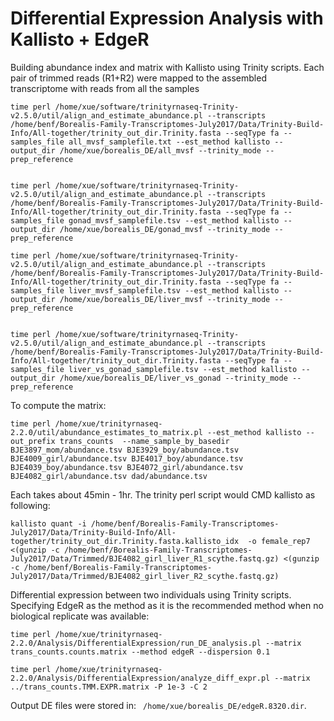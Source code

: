 # Differential Expression Analysis with Kallisto + EdgeR
Building abundance index and matrix with Kallisto using Trinity scripts. Each pair of trimmed reads (R1+R2) were mapped to the assembled transcriptome with reads from all the samples
```
time perl /home/xue/software/trinityrnaseq-Trinity-v2.5.0/util/align_and_estimate_abundance.pl --transcripts /home/benf/Borealis-Family-Transcriptomes-July2017/Data/Trinity-Build-Info/All-together/trinity_out_dir.Trinity.fasta --seqType fa --samples_file all_mvsf_samplefile.txt --est_method kallisto --output_dir /home/xue/borealis_DE/all_mvsf --trinity_mode --prep_reference


time perl /home/xue/software/trinityrnaseq-Trinity-v2.5.0/util/align_and_estimate_abundance.pl --transcripts /home/benf/Borealis-Family-Transcriptomes-July2017/Data/Trinity-Build-Info/All-together/trinity_out_dir.Trinity.fasta --seqType fa --samples_file gonad_mvsf_samplefile.tsv --est_method kallisto --output_dir /home/xue/borealis_DE/gonad_mvsf --trinity_mode --prep_reference

time perl /home/xue/software/trinityrnaseq-Trinity-v2.5.0/util/align_and_estimate_abundance.pl --transcripts /home/benf/Borealis-Family-Transcriptomes-July2017/Data/Trinity-Build-Info/All-together/trinity_out_dir.Trinity.fasta --seqType fa --samples_file liver_mvsf_samplefile.tsv --est_method kallisto --output_dir /home/xue/borealis_DE/liver_mvsf --trinity_mode --prep_reference


time perl /home/xue/software/trinityrnaseq-Trinity-v2.5.0/util/align_and_estimate_abundance.pl --transcripts /home/benf/Borealis-Family-Transcriptomes-July2017/Data/Trinity-Build-Info/All-together/trinity_out_dir.Trinity.fasta --seqType fa --samples_file liver_vs_gonad_samplefile.tsv --est_method kallisto --output_dir /home/xue/borealis_DE/liver_vs_gonad --trinity_mode --prep_reference

```
To compute the matrix:
```
time perl /home/xue/trinityrnaseq-2.2.0/util/abundance_estimates_to_matrix.pl --est_method kallisto --out_prefix trans_counts  --name_sample_by_basedir BJE3897_mom/abundance.tsv BJE3929_boy/abundance.tsv BJE4009_girl/abundance.tsv BJE4017_boy/abundance.tsv BJE4039_boy/abundance.tsv BJE4072_girl/abundance.tsv BJE4082_girl/abundance.tsv dad/abundance.tsv
```

Each takes about 45min - 1hr. The trinity perl script would CMD kallisto as following:
```
kallisto quant -i /home/benf/Borealis-Family-Transcriptomes-July2017/Data/Trinity-Build-Info/All-together/trinity_out_dir.Trinity.fasta.kallisto_idx  -o female_rep7 <(gunzip -c /home/benf/Borealis-Family-Transcriptomes-July2017/Data/Trimmed/BJE4082_girl_liver_R1_scythe.fastq.gz) <(gunzip -c /home/benf/Borealis-Family-Transcriptomes-July2017/Data/Trimmed/BJE4082_girl_liver_R2_scythe.fastq.gz)
```

Differential expression between two individuals using Trinity scripts. Specifying EdgeR as the method as it is the recommended method when no biological replicate was available:
```
time perl /home/xue/trinityrnaseq-2.2.0/Analysis/DifferentialExpression/run_DE_analysis.pl --matrix trans_counts.counts.matrix --method edgeR --dispersion 0.1

time perl /home/xue/trinityrnaseq-2.2.0/Analysis/DifferentialExpression/analyze_diff_expr.pl --matrix ../trans_counts.TMM.EXPR.matrix -P 1e-3 -C 2
```
Output DE files were stored in: ``` /home/xue/borealis_DE/edgeR.8320.dir```. 


